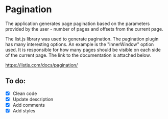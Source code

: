 # Pagination

The application generates page pagination based on the parameters provided by the user - number of pages and offsets from the current page.

The list.js library was used to generate pagination. The pagination plugin has many interesting options. An example is the "innerWindow" option used. It is responsible for how many pages should be visible on each side of the current page.
The link to the documentation is attached below.

https://listjs.com/docs/pagination/

## To do:

- [x] Clean code
- [x] Update description
- [x] Add comments
- [x] Add styles
